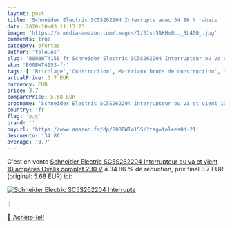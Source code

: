 ```yaml
---
layout: post
title: 'Schneider Electric SC5S262204 Interrupte avec 34.86 % rabais '
date: 2020-10-03 11:13:23
image: 'https://m.media-amazon.com/images/I/31sn5AKHm0L._SL400_.jpg'
comments: true
category: ofertas
author: 'tole.es'
slug: 'B00BWT415S-fr Schneider Electric SC5S262204 Interrupteur ou va et vient...'
sku: 'B00BWT415S-fr'
tags: [ 'Bricolage','Construction','Matériaux bruts de construction','Matériel de construction', ]
actualPrice: 3.7 EUR
currency: EUR
price: 3.7
comparePrice: 5.68 EUR
prodname: 'Schneider Electric SC5S262204 Interrupteur ou va et vient 10 ampères Ovalis complet 230 V'
country: 'fr'
flag: '🇫🇷'
brand: ''
buyurl: 'https://www.amazon.fr/dp/B00BWT415S/?tag=tolees0d-21'
descuento: '34.86'
average: '3.7'
---
```


C'est en vente [Schneider Electric SC5S262204 Interrupteur ou va et vient 10 ampères Ovalis complet 230 V](https://www.amazon.fr/dp/B00BWT415S/?tag=tolees0d-21)  à  34.86 % de réduction, prix final  3.7 EUR (original: 5.68 EUR) ici:

[![Schneider Electric SC5S262204 Interrupte](https://m.media-amazon.com/images/I/31sn5AKHm0L._SL400_.jpg)](https://www.amazon.fr/dp/B00BWT415S/?tag=tolees0d-21)

ℹ️:


[🛒 Achète-le!!](https://www.amazon.fr/dp/B00BWT415S/?tag=tolees0d-21)
